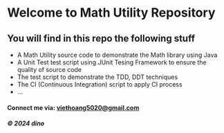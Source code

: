 # Welcome to Math Utility Repository
## You will find in this repo the following stuff
* A Math Utility source code to demonstrate the Math library using Java
* A Unit Test test script using JUnit Tesing Framework to ensure the quality of source code
* The test script to demonstrate the TDD, DDT techniques
* The CI (Continuous Integration) script to apply CI process
* ...
#### Connect me via: viethoang5020@gmail.com
##### &#169; 2024 dino
